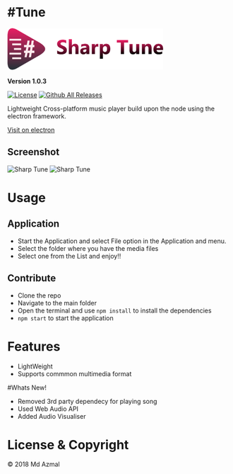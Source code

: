 # #Tune

<img src="Logotype primary.png" width="70%" height="70%" />

**Version 1.0.3**

[![License](https://img.shields.io/github/license/MD-AZMAL/Sharp-Tune.svg?style=for-the-badge)](https://github.com/MD-AZMAL/Sharp-Tune)
[![Github All Releases](https://img.shields.io/github/downloads/MD-AZMAL/Sharp-Tune/total.svg?style=for-the-badge)](https://github.com/MD-AZMAL/Sharp-Tune)

Lightweight Cross-platform music player build upon the node using the electron framework.

[Visit on electron](https://electronjs.org/apps/sharp-tune)

## Screenshot
![Sharp Tune](https://raw.githubusercontent.com/MD-AZMAL/Sharp-Tune/master/ss1.png)
![Sharp Tune](https://raw.githubusercontent.com/MD-AZMAL/Sharp-Tune/master/ss2.png)

# Usage
## Application
* Start the Application and select File option in the Application and menu.
* Select the folder where you have the media files
* Select one from the List and enjoy!!

## Contribute
* Clone the repo
* Navigate to the main folder
* Open the terminal and use ```npm install``` to install the dependencies
* ```npm start``` to start the application

# Features
* LightWeight 
* Supports commmon multimedia format

#Whats New!
* Removed 3rd party dependecy for playing song
* Used Web Audio API
* Added Audio Visualiser

# License & Copyright
&copy; 2018 Md Azmal
